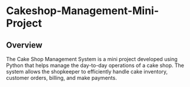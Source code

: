 # Cakeshop-Management-Mini-Project
## Overview 
The Cake Shop Management System is a mini project developed using Python that helps manage the day-to-day operations of a cake shop. The system allows the shopkeeper to efficiently handle cake inventory, customer orders, billing, and make payments.
 
